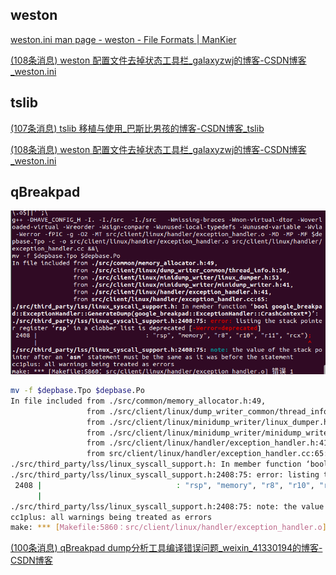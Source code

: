 ## weston

[weston.ini man page - weston - File Formats | ManKier](https://www.mankier.com/5/weston.ini)

[(108条消息) weston 配置文件去掉状态工具栏_galaxyzwj的博客-CSDN博客_weston.ini](https://blog.csdn.net/zz531987464/article/details/107639015)

## tslib

[(107条消息) tslib 移植与使用_巴斯比男孩的博客-CSDN博客_tslib](https://blog.csdn.net/weixin_42832472/article/details/111303980)

[(108条消息) weston 配置文件去掉状态工具栏_galaxyzwj的博客-CSDN博客_weston.ini](https://blog.csdn.net/zz531987464/article/details/107639015)

## qBreakpad 

![image-20220914151751078](../../_media/image-20220914151751078.png)

```bash
mv -f $depbase.Tpo $depbase.Po
In file included from ./src/common/memory_allocator.h:49,
                 from ./src/client/linux/dump_writer_common/thread_info.h:36,
                 from ./src/client/linux/minidump_writer/linux_dumper.h:53,
                 from ./src/client/linux/minidump_writer/minidump_writer.h:41,
                 from ./src/client/linux/handler/exception_handler.h:41,
                 from src/client/linux/handler/exception_handler.cc:65:
./src/third_party/lss/linux_syscall_support.h: In member function ‘bool google_breakpad::ExceptionHandler::GenerateDump(google_breakpad::ExceptionHandler::CrashContext*)’:
./src/third_party/lss/linux_syscall_support.h:2408:75: error: listing the stack pointer register ‘rsp’ in a clobber list is deprecated [-Werror=deprecated]
 2408 |                              : "rsp", "memory", "r8", "r10", "r11", "rcx");
      |                                                                           ^
./src/third_party/lss/linux_syscall_support.h:2408:75: note: the value of the stack pointer after an ‘asm’ statement must be the same as it was before the statement
cc1plus: all warnings being treated as errors
make: *** [Makefile:5860：src/client/linux/handler/exception_handler.o] 错误 1
```

[(100条消息) qBreakpad dump分析工具编译错误问题_weixin_41330194的博客-CSDN博客](https://blog.csdn.net/weixin_41330194/article/details/124349477)